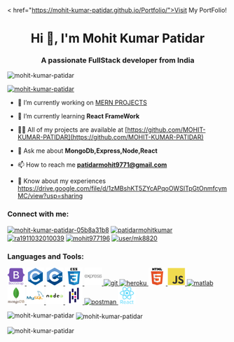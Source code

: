<p align="left"> <a href="https://mohit-kumar-patidar.github.io/Portfolio/" alt="mohit-kumar-patidar" /></a> </p>

<a href="https://mohit-kumar-patidar.github.io/Portfolio/" alt="mohit-kumar" /></a>

<a align="center">< href="https://mohit-kumar-patidar.github.io/Portfolio/">Visit My PortFolio!</a>

<h1 align="center">Hi 👋, I'm Mohit Kumar Patidar</h1>
<h3 align="center">A passionate FullStack developer from India</h3>

<p align="left"> <img src="https://komarev.com/ghpvc/?username=mohit-kumar-patidar&label=Profile%20views&color=0e75b6&style=flat" alt="mohit-kumar-patidar" /> </p>

<p align="left"> <a href="https://github.com/ryo-ma/github-profile-trophy"><img src="https://github-profile-trophy.vercel.app/?username=mohit-kumar-patidar" alt="mohit-kumar-patidar" /></a> </p>

- 🔭 I’m currently working on [MERN PROJECTS](https://github.com/MOHIT-KUMAR-PATIDAR/Bookstore_WebApp)

- 🌱 I’m currently learning **React FrameWork**

- 👨‍💻 All of my projects are available at [https://github.com/MOHIT-KUMAR-PATIDAR](https://github.com/MOHIT-KUMAR-PATIDAR)

- 💬 Ask me about **MongoDb,Express,Node,React**

- 📫 How to reach me **patidarmohit9771@gmail.com**

- 📄 Know about my experiences https://drive.google.com/file/d/1zMBshKT5ZYcAPqoOWSITpGtOnmfcymMC/view?usp=sharing
<h3 align="left">Connect with me:</h3>
<p align="left">
<a href="https://linkedin.com/in/mohit-kumar-patidar-05b8a31b8" target="blank"><img align="center" src="https://raw.githubusercontent.com/rahuldkjain/github-profile-readme-generator/master/src/images/icons/Social/linked-in-alt.svg" alt="mohit-kumar-patidar-05b8a31b8" height="30" width="40" /></a>
<a href="https://instagram.com/patidarmohitkumar" target="blank"><img align="center" src="https://raw.githubusercontent.com/rahuldkjain/github-profile-readme-generator/master/src/images/icons/Social/instagram.svg" alt="patidarmohitkumar" height="30" width="40" /></a>
<a href="https://www.hackerrank.com/ra1911032010039" target="blank"><img align="center" src="https://raw.githubusercontent.com/rahuldkjain/github-profile-readme-generator/master/src/images/icons/Social/hackerrank.svg" alt="ra1911032010039" height="30" width="40" /></a>
<a href="https://www.leetcode.com/mohit977196" target="blank"><img align="center" src="https://raw.githubusercontent.com/rahuldkjain/github-profile-readme-generator/master/src/images/icons/Social/leet-code.svg" alt="mohit977196" height="30" width="40" /></a>
<a href="https://auth.geeksforgeeks.org/user/user/mk8820" target="blank"><img align="center" src="https://raw.githubusercontent.com/rahuldkjain/github-profile-readme-generator/master/src/images/icons/Social/geeks-for-geeks.svg" alt="user/mk8820" height="30" width="40" /></a>
</p>

<h3 align="left">Languages and Tools:</h3>
<p align="left"> <a href="https://getbootstrap.com" target="_blank" rel="noreferrer"> <img src="https://raw.githubusercontent.com/devicons/devicon/master/icons/bootstrap/bootstrap-plain-wordmark.svg" alt="bootstrap" width="40" height="40"/> </a> <a href="https://www.cprogramming.com/" target="_blank" rel="noreferrer"> <img src="https://raw.githubusercontent.com/devicons/devicon/master/icons/c/c-original.svg" alt="c" width="40" height="40"/> </a> <a href="https://www.w3schools.com/cpp/" target="_blank" rel="noreferrer"> <img src="https://raw.githubusercontent.com/devicons/devicon/master/icons/cplusplus/cplusplus-original.svg" alt="cplusplus" width="40" height="40"/> </a> <a href="https://www.w3schools.com/css/" target="_blank" rel="noreferrer"> <img src="https://raw.githubusercontent.com/devicons/devicon/master/icons/css3/css3-original-wordmark.svg" alt="css3" width="40" height="40"/> </a> <a href="https://expressjs.com" target="_blank" rel="noreferrer"> <img src="https://raw.githubusercontent.com/devicons/devicon/master/icons/express/express-original-wordmark.svg" alt="express" width="40" height="40"/> </a> <a href="https://git-scm.com/" target="_blank" rel="noreferrer"> <img src="https://www.vectorlogo.zone/logos/git-scm/git-scm-icon.svg" alt="git" width="40" height="40"/> </a> <a href="https://heroku.com" target="_blank" rel="noreferrer"> <img src="https://www.vectorlogo.zone/logos/heroku/heroku-icon.svg" alt="heroku" width="40" height="40"/> </a> <a href="https://www.w3.org/html/" target="_blank" rel="noreferrer"> <img src="https://raw.githubusercontent.com/devicons/devicon/master/icons/html5/html5-original-wordmark.svg" alt="html5" width="40" height="40"/> </a> <a href="https://developer.mozilla.org/en-US/docs/Web/JavaScript" target="_blank" rel="noreferrer"> <img src="https://raw.githubusercontent.com/devicons/devicon/master/icons/javascript/javascript-original.svg" alt="javascript" width="40" height="40"/> </a> <a href="https://www.mathworks.com/" target="_blank" rel="noreferrer"> <img src="https://upload.wikimedia.org/wikipedia/commons/2/21/Matlab_Logo.png" alt="matlab" width="40" height="40"/> </a> <a href="https://www.mongodb.com/" target="_blank" rel="noreferrer"> <img src="https://raw.githubusercontent.com/devicons/devicon/master/icons/mongodb/mongodb-original-wordmark.svg" alt="mongodb" width="40" height="40"/> </a> <a href="https://www.mysql.com/" target="_blank" rel="noreferrer"> <img src="https://raw.githubusercontent.com/devicons/devicon/master/icons/mysql/mysql-original-wordmark.svg" alt="mysql" width="40" height="40"/> </a> <a href="https://nodejs.org" target="_blank" rel="noreferrer"> <img src="https://raw.githubusercontent.com/devicons/devicon/master/icons/nodejs/nodejs-original-wordmark.svg" alt="nodejs" width="40" height="40"/> </a> <a href="https://pandas.pydata.org/" target="_blank" rel="noreferrer"> <img src="https://raw.githubusercontent.com/devicons/devicon/2ae2a900d2f041da66e950e4d48052658d850630/icons/pandas/pandas-original.svg" alt="pandas" width="40" height="40"/> </a> <a href="https://postman.com" target="_blank" rel="noreferrer"> <img src="https://www.vectorlogo.zone/logos/getpostman/getpostman-icon.svg" alt="postman" width="40" height="40"/> </a> <a href="https://reactjs.org/" target="_blank" rel="noreferrer"> <img src="https://raw.githubusercontent.com/devicons/devicon/master/icons/react/react-original-wordmark.svg" alt="react" width="40" height="40"/> </a> </p>

<p><img align="left" src="https://github-readme-stats.vercel.app/api/top-langs?username=mohit-kumar-patidar&show_icons=true&locale=en&layout=compact" alt="mohit-kumar-patidar" /></p>

<p>&nbsp;<img align="center" src="https://github-readme-stats.vercel.app/api?username=mohit-kumar-patidar&show_icons=true&locale=en" alt="mohit-kumar-patidar" /></p>

<p><img align="center" src="https://github-readme-streak-stats.herokuapp.com/?user=mohit-kumar-patidar&" alt="mohit-kumar-patidar" /></p>
